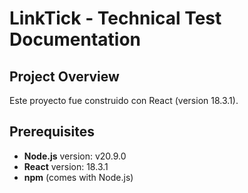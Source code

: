 # LinkTick - Technical Test Documentation

## Project Overview
Este proyecto fue construido con React (version 18.3.1).

## Prerequisites
- **Node.js** version: v20.9.0
- **React** version: 18.3.1
- **npm** (comes with Node.js)